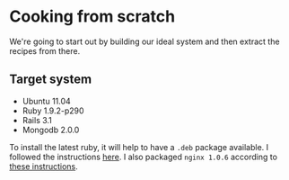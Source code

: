 Cooking from scratch
====================

We're going to start out by building our ideal system and then extract
the recipes from there.

Target system
-------------

* Ubuntu 11.04
* Ruby 1.9.2-p290
* Rails 3.1
* Mongodb 2.0.0

To install the latest ruby, it will help to have a `.deb` package
available. I followed the instructions
[here](http://threebrothers.org/brendan/blog/ruby-1-9-2-on-ubuntu-11-04/). I
also packaged `nginx 1.0.6` according to [these instructions](http://ubuntuforums.org/showthread.php?t=1105902).
